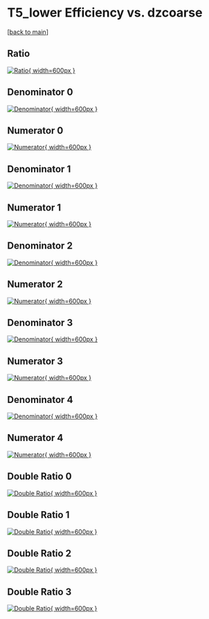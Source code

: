 # T5_lower Efficiency vs. dzcoarse

[[back to main](./)]



## Ratio

[![Ratio](../mtv/var/T5_lower_loweta_211_0_eff_dzcoarse.png){ width=600px }](../mtv/var/T5_lower_loweta_211_0_eff_dzcoarse.pdf)

## Denominator 0

[![Denominator](../mtv/den/T5_lower_loweta_211_0_eff_dzcoarse_den0.png){ width=600px }](../mtv/den/T5_lower_loweta_211_0_eff_dzcoarse_den0.pdf)

## Numerator 0

[![Numerator](../mtv/num/T5_lower_loweta_211_0_eff_dzcoarse_num0.png){ width=600px }](../mtv/num/T5_lower_loweta_211_0_eff_dzcoarse_num0.pdf)

## Denominator 1

[![Denominator](../mtv/den/T5_lower_loweta_211_0_eff_dzcoarse_den1.png){ width=600px }](../mtv/den/T5_lower_loweta_211_0_eff_dzcoarse_den1.pdf)

## Numerator 1

[![Numerator](../mtv/num/T5_lower_loweta_211_0_eff_dzcoarse_num1.png){ width=600px }](../mtv/num/T5_lower_loweta_211_0_eff_dzcoarse_num1.pdf)

## Denominator 2

[![Denominator](../mtv/den/T5_lower_loweta_211_0_eff_dzcoarse_den2.png){ width=600px }](../mtv/den/T5_lower_loweta_211_0_eff_dzcoarse_den2.pdf)

## Numerator 2

[![Numerator](../mtv/num/T5_lower_loweta_211_0_eff_dzcoarse_num2.png){ width=600px }](../mtv/num/T5_lower_loweta_211_0_eff_dzcoarse_num2.pdf)

## Denominator 3

[![Denominator](../mtv/den/T5_lower_loweta_211_0_eff_dzcoarse_den3.png){ width=600px }](../mtv/den/T5_lower_loweta_211_0_eff_dzcoarse_den3.pdf)

## Numerator 3

[![Numerator](../mtv/num/T5_lower_loweta_211_0_eff_dzcoarse_num3.png){ width=600px }](../mtv/num/T5_lower_loweta_211_0_eff_dzcoarse_num3.pdf)

## Denominator 4

[![Denominator](../mtv/den/T5_lower_loweta_211_0_eff_dzcoarse_den4.png){ width=600px }](../mtv/den/T5_lower_loweta_211_0_eff_dzcoarse_den4.pdf)

## Numerator 4

[![Numerator](../mtv/num/T5_lower_loweta_211_0_eff_dzcoarse_num4.png){ width=600px }](../mtv/num/T5_lower_loweta_211_0_eff_dzcoarse_num4.pdf)

## Double Ratio 0

[![Double Ratio](../mtv/ratio/T5_lower_loweta_211_0_eff_dzcoarse_ratio0.png){ width=600px }](../mtv/ratio/T5_lower_loweta_211_0_eff_dzcoarse_ratio0.pdf)

## Double Ratio 1

[![Double Ratio](../mtv/ratio/T5_lower_loweta_211_0_eff_dzcoarse_ratio1.png){ width=600px }](../mtv/ratio/T5_lower_loweta_211_0_eff_dzcoarse_ratio1.pdf)

## Double Ratio 2

[![Double Ratio](../mtv/ratio/T5_lower_loweta_211_0_eff_dzcoarse_ratio2.png){ width=600px }](../mtv/ratio/T5_lower_loweta_211_0_eff_dzcoarse_ratio2.pdf)

## Double Ratio 3

[![Double Ratio](../mtv/ratio/T5_lower_loweta_211_0_eff_dzcoarse_ratio3.png){ width=600px }](../mtv/ratio/T5_lower_loweta_211_0_eff_dzcoarse_ratio3.pdf)

